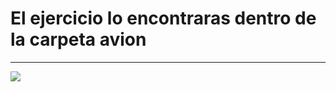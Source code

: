 <h1> El ejercicio lo encontraras dentro de la carpeta avion</h1>
<hr size="5">
<img src="https://soyformador.net/wp-content/uploads/2022/06/IFCD064PO-iniciacion-programacion-java.jpg" talt="imagen">
